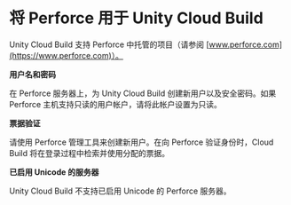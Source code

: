 # 将 Perforce 用于 Unity Cloud Build

Unity Cloud Build 支持 Perforce 中托管的项目（请参阅 [www.perforce.com](https://www.perforce.com)）。

**用户名和密码**

在 Perforce 服务器上，为 Unity Cloud Build 创建新用户以及安全密码。如果 Perforce 主机支持只读的用户帐户，请将此帐户设置为只读。

**票据验证**

请使用 Perforce 管理工具来创建新用户。在向 Perforce 验证身份时，Cloud Build 将在登录过程中检索并使用分配的票据。

**已启用 Unicode 的服务器**

Unity Cloud Build 不支持已启用 Unicode 的 Perforce 服务器。
